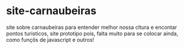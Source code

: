 # site-carnaubeiras
site sobre carnaubeiras para entender melhor nossa cltura e encontar pontos turisticos, site prototipo pois, falta muito para se colocar ainda, como funçõs de javascript e outros!
